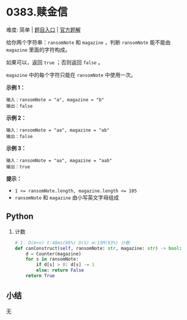 # 0383.赎金信

难度: 简单 | [题目入口]() | [官方题解]()

给你两个字符串：`ransomNote` 和 `magazine` ，判断 `ransomNote` 能不能由 `magazine` 里面的字符构成。

如果可以，返回 `true` ；否则返回 `false` 。

`magazine` 中的每个字符只能在 `ransomNote` 中使用一次。

 

**示例 1：**

```
输入：ransomNote = "a", magazine = "b"
输出：false
```

**示例 2：**

```
输入：ransomNote = "aa", magazine = "ab"
输出：false
```

**示例 3：**

```
输入：ransomNote = "aa", magazine = "aab"
输出：true
```

 

**提示：**

- `1 <= ransomNote.length, magazine.length <= 105`
- `ransomNote` 和 `magazine` 由小写英文字母组成

## Python

1. 计数

   ```python
   # 1. O(m+n) t:48ms(88%) O(S) m:15M(93%) 计数
   def canConstruct(self, ransomNote: str, magazine: str) -> bool:
       d = Counter(magazine)
       for s in ransomNote:
           if d[s] > 0: d[s] -= 1
           else: return False
       return True
   ```

## 小结

无